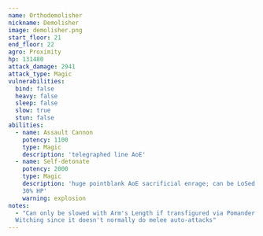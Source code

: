 ```yaml
---
name: Orthodemolisher
nickname: Demolisher
image: demolisher.png
start_floor: 21
end_floor: 22
agro: Proximity
hp: 131480
attack_damage: 2941
attack_type: Magic
vulnerabilities:
  bind: false
  heavy: false
  sleep: false
  slow: true
  stun: false
abilities:
  - name: Assault Cannon
    potency: 1100
    type: Magic
    description: 'telegraphed line AoE'
  - name: Self-detonate
    potency: 2000
    type: Magic
    description: 'huge pointblank AoE sacrificial enrage; can be LoSed. Used at
    30% HP'
    warning: explosion
notes:
  - "Can only be slowed with Arm's Length if transfigured via Pomander of
  Witching since it doesn't normally do melee auto-attacks"
---
```

